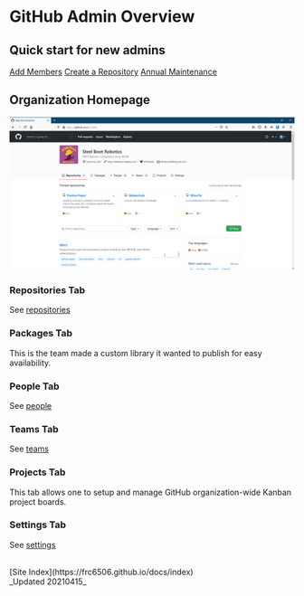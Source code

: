 # GitHub Admin Overview

## Quick start for new admins

[Add Members](membersQuickSetup.md)
[Create a Repository](repositoryQuickSetup.md)
[Annual Maintenance](orgMaintenanceGuide.md)

## Organization Homepage

![Organization Repositories tab](gitHubOrgHomePage.png)

### Repositories Tab

See [repositories](repositories)

### Packages Tab

This is the team made a custom library it wanted to publish for easy availability.

### People Tab

See [people](people)

### Teams Tab

See [teams](teams)

### Projects Tab

This tab allows one to setup and manage GitHub organization-wide Kanban project boards.

### Settings Tab

See [settings](settings)

<br>
[Site Index](https://frc6506.github.io/docs/index)
<br>
_Updated 20210415_
